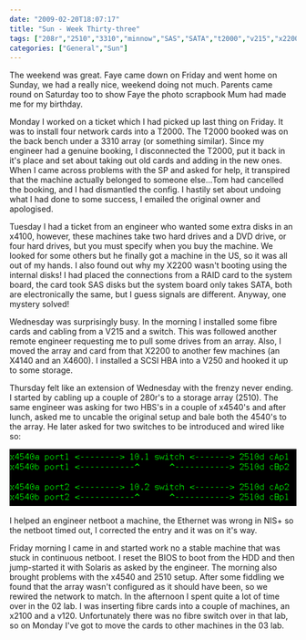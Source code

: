 ```yaml
---
date: "2009-02-20T18:07:17"
title: "Sun - Week Thirty-three"
tags: ["208r","2510","3310","minnow","SAS","SATA","t2000","v215","x2200","x4100","x4140","x4540","x4600"]
categories: ["General","Sun"]
---
```


The weekend was great. Faye came down on Friday and went home on Sunday, we had a really nice, weekend doing not much. Parents came round on Saturday too to show Faye the photo scrapbook Mum had made me for my birthday.

Monday I worked on a ticket which I had picked up last thing on Friday. It was to install four network cards into a T2000. The T2000 booked was on the back bench under a 3310 array (or something similar). Since my engineer had a genuine booking, I disconnected the T2000, put it back in it's place and set about taking out old cards and adding in the new ones.
When I came across problems with the SP and asked for help, it transpired that the machine actually belonged to someone else...Tom had cancelled the booking, and I had dismantled the config. I hastily set about undoing what I had done to some success, I emailed the original owner and apologised.

Tuesday I had a ticket from an engineer who wanted some extra disks in an x4100, however, these machines take two hard drives and a DVD drive, or four hard drives, but you must specify when you buy the machine. We looked for some others but he finally got a machine in the US, so it was all out of my hands.
I also found out why my X2200 wasn't booting using the internal disks! I had placed the connections from a RAID card to the system board, the card took SAS disks but the system board only takes SATA, both are electronically the same, but I guess signals are different. Anyway, one mystery solved!

Wednesday was surprisingly busy. In the morning I installed some fibre cards and cabling from a V215 and a switch.
This was followed another remote engineer requesting me to pull some drives from an array.
Also, I moved the array and card from that X2200 to another few machines (an X4140 and an X4600).
I installed a SCSI HBA into a V250 and hooked it up to some storage.

Thursday felt like an extension of Wednesday with the frenzy never ending. I started by cabling up a couple of 280r's to a storage array (2510). The same engineer was asking for two HBS's in a couple of x4540's and after lunch, asked me to uncable the original setup and bale both the 4540's to the array. He later asked for two switches to be introduced and wired like so:

![alt text](net.png "ASCII drawing of a network")

I helped an engineer netboot a machine, the Ethernet was wrong in NIS+ so the netboot timed out, I corrected the entry and it was on it's way.

Friday morning I came in and started work no a stable machine that was stuck in continuous netboot. I reset the BIOS to boot from the HDD and then jump-started it with Solaris as asked by the engineer. The morning also brought problems with the x4540 and 2510 setup. After some fiddling we found that the array wasn't configured as it should have been, so we rewired the network to match.
In the afternoon I spent quite a lot of time over in the 02 lab. I was inserting fibre cards into a couple of machines, an x2100 and a v120. Unfortunately there was no fibre switch over in that lab, so on Monday I've got to move the cards to other machines in the 03 lab.
